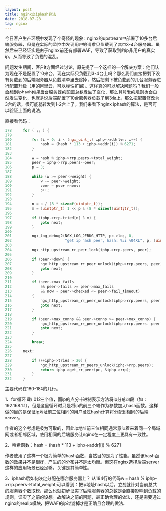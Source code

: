 ```yaml
---
layout: post
title: nginx之iphash算法
date: 2018-07-28
tag: nginx
---
```

今日客户生产环境中发现了个奇怪的现象：nginx的upstream中部署了10多台后端服务器，但是在实际的监控中发现用户的请求只负载到了其中3-4台服务器。虽然后来已经证实是由于nginx前还有部署WAF，导致了获取到的ip非用户的真实ip，从而导致了负载的混乱。

问题发生期间，客户it方面经过讨论，原先提了一个这样的一个解决方案：他们认为现在不是配置了10来台，现在实际只负载到3-4台上吗？那么我们直接把剩下没有负载到的后端服务器从负载清单里去除掉，然后把剩下被负载到的几台服务器进行配置升级（用的阿里云，可以弹性扩展）。这样真的可以解决问题吗？我们一般会想到iphash如果后台服务器的配置总数发生了变化，那么其转发的规则也会自然发生变化，也就是说后端配置了10台服务器负载了到3台上，那么把配置修改为3台的话，很可能就转发到1-2台上了。我们来看下nginx iphash的算法，是否可以验证上面的说法。

直接看代码：

```c++
178	    for ( ;; ) {
179	
180	        for (i = 0; i < (ngx_uint_t) iphp->addrlen; i++) {
181	            hash = (hash * 113 + iphp->addr[i]) % 6271;
182	        }
183	
184	        w = hash % iphp->rrp.peers->total_weight;
185	        peer = iphp->rrp.peers->peer;
186	        p = 0;
187	
188	        while (w >= peer->weight) {
189	            w -= peer->weight;
190	            peer = peer->next;
191	            p++;
192	        }
193	
194	        n = p / (8 * sizeof(uintptr_t));
195	        m = (uintptr_t) 1 << p % (8 * sizeof(uintptr_t));
196	
197	        if (iphp->rrp.tried[n] & m) {
198	            goto next;
199	        }
200	
201	        ngx_log_debug2(NGX_LOG_DEBUG_HTTP, pc->log, 0,
202	                       "get ip hash peer, hash: %ui %04XL", p, (uint64_t) m);
203	
204	        ngx_http_upstream_rr_peer_lock(iphp->rrp.peers, peer);
205	
206	        if (peer->down) {
207	            ngx_http_upstream_rr_peer_unlock(iphp->rrp.peers, peer);
208	            goto next;
209	        }
210	
211	        if (peer->max_fails
212	            && peer->fails >= peer->max_fails
213	            && now - peer->checked <= peer->fail_timeout)
214	        {
215	            ngx_http_upstream_rr_peer_unlock(iphp->rrp.peers, peer);
216	            goto next;
217	        }
218	
219	        if (peer->max_conns && peer->conns >= peer->max_conns) {
220	            ngx_http_upstream_rr_peer_unlock(iphp->rrp.peers, peer);
221	            goto next;
222	        }
223	
224	        break;
225	
226	    next:
227	
228	        if (++iphp->tries > 20) {
229	            ngx_http_upstream_rr_peers_unlock(iphp->rrp.peers);
230	            return iphp->get_rr_peer(pc, &iphp->rrp);
231	        }
232	    }
```

主要代码在180-184的几行。

1、for循环 i取 012三个值，而ip的点分十进制表示方法将ip分成四段（如：192.168.1.1），但是这里循环时只是将ip的前三个端作为参数加入hash函数。这样做的目的是保证ip地址前三位相同的用户经过hash计算将分配到相同的后端server。

作者的这个考虑是极为可取的，因此ip地址前三位相同通常意味着来着同一个局域网或者相邻区域，使用相同的后端服务让nginx在一定程度上更具有一致性。

2、哈希函数：hash = (hash * 113 + iphp->addr[i]) % 6271

作者使用了这样一个极为简单的hash函数，当然目的是为了性能。虽然该hash函数的效果并不是很好，产生的的分布并不是太均衡。但这在nginx选择后端server这样的应用场景已经足够，关键是其简单性。

3、iphash后如何决定分配在哪台服务器上？
从184行的代码w = hash % iphp->rrp.peers->total_weight;可以看到：把ip地址hash以后，立刻就针对当前总共的服务器个数取模。那么也就初步证实了后端服务器的总数是会直接影响到负载的规则，证实了之前的设想。故解决之前的问题，最正确合理的做法，还是需要通过nginx的realip模块，把WAF的ip过滤掉才是正确且合理的做法。